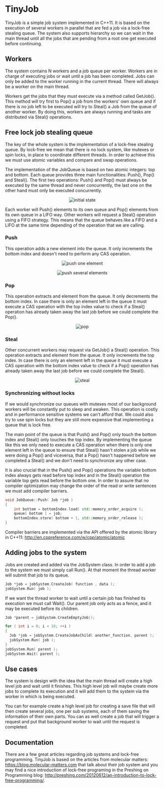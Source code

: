 
# TinyJob
TinyJob is a simple job system implemented in C++11. It is based on the execution of several workers in parallel that are fed a job via a lock-free stealing queue. The system also supports hierarchy so we can wait in the main thread until all the jobs that are pending from a root one get executed before continuing.

## Workers
The system contains N workers and a job queue per worker. Workers are in charge of executing jobs or wait until a job has been completed. Jobs can only be added to the worker running in the current thread. There will always be a worker on the main thread.

Workers get the jobs that they must execute via a method called GetJob(). This method will try first to Pop() a job from the workers' own queue and if there is no job left to be executed will try to Steal() a Job from the queue of another worker. By doing this, workers are always running and tasks are distributed via Steal() operations.

## Free lock job stealing queue
The key of the whole system is the implementation of a lock-free stealing queue. By lock-free we mean that there is no lock system, like mutexes or spin locks, in place to coordinate different threads. In order to achieve this we must use atomic variables and compare and swap operations.

The implementation of the JobQueue is based on two atomic integers: top and bottom. Each queue provides three main functionalities: Push(), Pop() and Steal(). The first two operations: Push() and Pop() must always be executed by the same thread and never concurrently, the last one on the other hand must only be executed concurrently.

<p align="center">
  <img src="https://github.com/Jonazan2/TinyJob/blob/master/docs/initial.png" alt="initial state"/>
</p>

Each worker will Push() elements to its own queue and Pop() elements from its own queue in a LIFO way. Other workers will request a Steal() operation using a FIFO strategy. This means that the queue behaves like a FIFO and a LIFO at the same time depending of the operation that we are calling.

### Push
This operation adds a new element into the queue. It only increments the bottom index and doesn't need to perform any CAS operation.

<p align="center">
  <img src="https://github.com/Jonazan2/TinyJob/blob/master/docs/push.png" alt="push one element"/>
</p>

<p align="center">
  <img src="https://github.com/Jonazan2/TinyJob/blob/master/docs/push_2.png" alt="push several elements"/>
</p>

### Pop
This operation extracts and element from the queue. It only decrements the bottom index. In case there is only an element left in the queue it must execute a CAS operation with the top index value to check if a Steal() operation has already taken away the last job before we could complete the Pop().
<p align="center">
  <img src="https://github.com/Jonazan2/TinyJob/blob/master/docs/pop.png" alt="pop"/>
</p>

### Steal
Other concurrent workers may request via GetJob() a Steal() operation. This operation extracts and element from the queue. It only increments the top index. In case there is only an element left in the queue it must execute a CAS operation with the bottom index value to check if a Pop() operation has already taken away the last job before we could complete the Steal().
<p align="center">
  <img src="https://github.com/Jonazan2/TinyJob/blob/master/docs/steal.png" alt="steal"/>
</p>


### Synchronizing without locks
If we would synchronize our queues with mutexes most of our background workers will be constantly put to sleep and awaken. This operation is costly and in performance sensitive systems we can't afford that. We could also try to use spin locks but they are still more expensive that implementing a queue that is lock free.

The main point of the queue is that Push() and Pop() only touch the bottom index and Steal() only touches the top index. By implementing the queue like this we only need to execute a CAS operation when there is only one element left in the queue to ensure that Steal() hasn't stolen a job while we were doing a Pop() and viceversa, that a Pop() hasn't happened before we completed a Steal() and we don't need to synchronize any other case.

It is also crucial that in the Push() and Pop() operations the variable bottom index always gets read before top index and in the Steal() operation the variable top gets read before the bottom one. In order to assure that no compiler optimization may change the order of the read or write sentences we must add compiler barriers.

```c++
void JobQueue::Push( Job *job )
{
	int bottom = bottomIndex.load( std::memory_order_acquire );
	queue[ bottom ] = job;
	bottomIndex.store( bottom + 1, std::memory_order_release );
}
```

Compiler barriers are implemented via the API offered by the atomic library in C++11: http://en.cppreference.com/w/cpp/atomic/atomic

## Adding jobs to the system

Jobs are created and added via the JobSystem class. In order to add a job to the system we must simply call Run(). At that moment the thread worker will submit that job to its queue.

```c++
Job *job = jobSystem.CreateJob( function , data );
jobSystem.Run( job );
```

If we want the thread worker to wait until a certain job has finished its execution we must call Wait(). Our parent job only acts as a fence, and it may be executed before its children.

```c++
Job *parent = jobSystem.CreateEmptyJob();

for ( int i = 0; i < 10; ++i )
{
  Job *job = jobSystem.CreateJobAsChild( another_function, parent );
  jobSystem.Run( job );
}
jobSystem.Run( parent );
jobSystem.Wait( parent );
```


## Use cases
The system is design with the idea that the main thread will create a high level job and wait until it finishes. This high level job will maybe create more jobs to complete its execution and it will add them to the system via the worker in which is being executed. 

You can for example create a high level job for creating a save file that will then create several jobs, one per sub systems, each of them saving the information of their own parts. You can as well create a job that will trigger a request and put that background worker to wait until the request is completed.

## Documentation
There are a few great articles regarding job systems and lock-free programming. TinyJob is based on the articles from molecular matters: https://blog.molecular-matters.com that talk about their job system and you may find a nice introduction of lock-free programing in the Preshing on Programming blog: http://preshing.com/20120612/an-introduction-to-lock-free-programming/.
